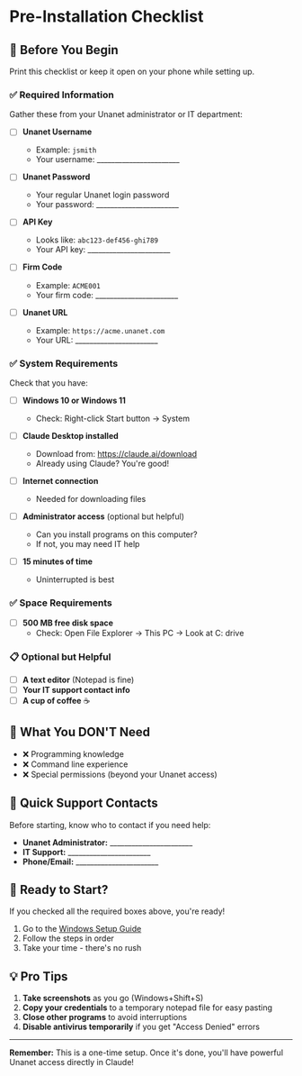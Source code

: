 # Pre-Installation Checklist

## 🎯 Before You Begin

Print this checklist or keep it open on your phone while setting up.

### ✅ Required Information

Gather these from your Unanet administrator or IT department:

- [ ] **Unanet Username**
  - Example: `jsmith`
  - Your username: _______________________

- [ ] **Unanet Password**
  - Your regular Unanet login password
  - Your password: _______________________

- [ ] **API Key**
  - Looks like: `abc123-def456-ghi789`
  - Your API key: _______________________

- [ ] **Firm Code**
  - Example: `ACME001`
  - Your firm code: _______________________

- [ ] **Unanet URL**
  - Example: `https://acme.unanet.com`
  - Your URL: _______________________

### ✅ System Requirements

Check that you have:

- [ ] **Windows 10 or Windows 11**
  - Check: Right-click Start button → System
  
- [ ] **Claude Desktop installed**
  - Download from: https://claude.ai/download
  - Already using Claude? You're good!

- [ ] **Internet connection**
  - Needed for downloading files

- [ ] **Administrator access** (optional but helpful)
  - Can you install programs on this computer?
  - If not, you may need IT help

- [ ] **15 minutes of time**
  - Uninterrupted is best

### ✅ Space Requirements

- [ ] **500 MB free disk space**
  - Check: Open File Explorer → This PC → Look at C: drive

### 📋 Optional but Helpful

- [ ] **A text editor** (Notepad is fine)
- [ ] **Your IT support contact info**
- [ ] **A cup of coffee** ☕

## 🚫 What You DON'T Need

- ❌ Programming knowledge
- ❌ Command line experience  
- ❌ Special permissions (beyond your Unanet access)

## 📱 Quick Support Contacts

Before starting, know who to contact if you need help:

- **Unanet Administrator:** _______________________
- **IT Support:** _______________________
- **Phone/Email:** _______________________

## 🎯 Ready to Start?

If you checked all the required boxes above, you're ready! 

1. Go to the [Windows Setup Guide](README-WINDOWS.md)
2. Follow the steps in order
3. Take your time - there's no rush

## 💡 Pro Tips

1. **Take screenshots** as you go (Windows+Shift+S)
2. **Copy your credentials** to a temporary notepad file for easy pasting
3. **Close other programs** to avoid interruptions
4. **Disable antivirus temporarily** if you get "Access Denied" errors

---

**Remember:** This is a one-time setup. Once it's done, you'll have powerful Unanet access directly in Claude!